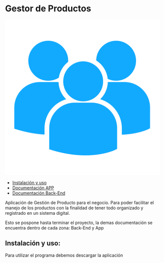 # Gestor de Productos
![Logo de la Aplicación](Images/logo.png)

 - [Instalación y uso](#instalación-y-uso)
 - [Documentación APP](./app/README.md)
 - [Documentación Back-End](./Back-End/README.md)

Aplicación de Gestión de Producto para el negocio. Para poder facilitar el manejo de los productos con la finalidad de tener todo organizado y registrado en un sistema digital.

Esto se pospone hasta terminar el proyecto, la demas documentación se encuentra dentro de cada zona: Back-End y App 

## Instalación y uso:
Para utilizar el programa debemos descargar la aplicación